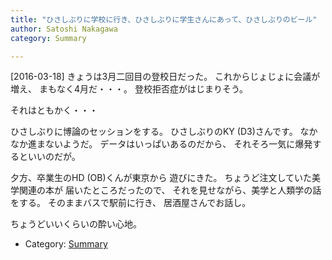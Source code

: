 ```yaml
---
title: "ひさしぶりに学校に行き、ひさしぶりに学生さんにあって、ひさしぶりのビール"
author: Satoshi Nakagawa
category: Summary

---
```


[2016-03-18]  きょうは3月二回目の登校日だった。
これからじょじょに会議が増え、
まもなく4月だ・・・。
登校拒否症がはじまりそう。

 それはともかく・・・

 ひさしぶりに博論のセッションをする。
ひさしぶりのKY (D3)さんです。
なかなか進まないようだ。
データはいっぱいあるのだから、
それそろ一気に爆発するといいのだが。

 夕方、卒業生のHD (OB)くんが東京から
遊びにきた。
ちょうど注文していた美学関連の本が
届いたところだったので、
それを見せながら、美学と人類学の話をする。
そのままバスで駅前に行き、
居酒屋さんでお話し。

 ちょうどいいくらいの酔い心地。

- Category: [Summary](/categories.html#Summary)

